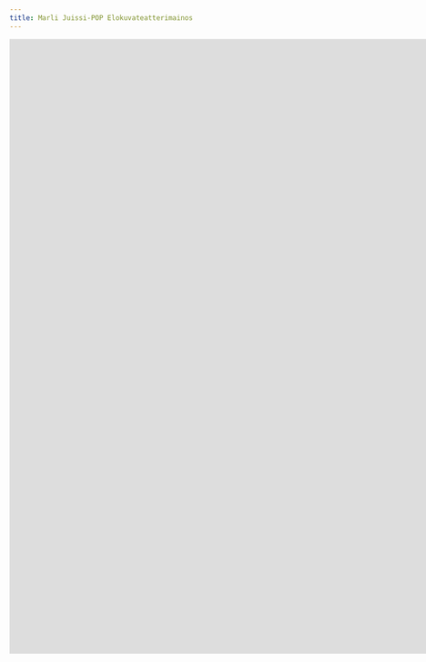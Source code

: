 ```yaml
---
title: Marli Juissi-POP Elokuvateatterimainos
---
```


<iframe src="https://www.youtube.com/embed/ITCPQweM0Sc" width="1920" height="1080" frameborder="0" allow="autoplay; fullscreen" allowfullscreen data-uk-responsive></iframe>
